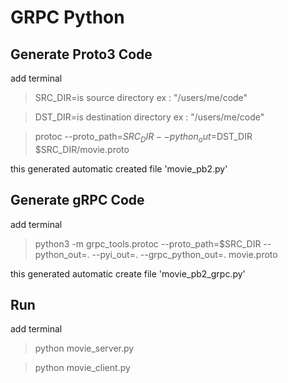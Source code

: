 # GRPC Python 

## Generate Proto3 Code
add terminal

> SRC_DIR=is source directory ex : "/users/me/code"

> DST_DIR=is destination directory ex : "/users/me/code"

> protoc --proto_path=$SRC_DIR --python_out=$DST_DIR $SRC_DIR/movie.proto

this generated automatic created file 'movie_pb2.py'
## Generate gRPC Code
add terminal

> python3 -m grpc_tools.protoc --proto_path=$SRC_DIR --python_out=. --pyi_out=. --grpc_python_out=. movie.proto

this generated automatic create file 'movie_pb2_grpc.py'

## Run
add terminal 
> python movie_server.py

> python movie_client.py
